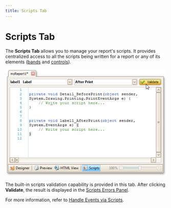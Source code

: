 ```yaml
---
title: Scripts Tab
---
```

# Scripts Tab
The **Scripts Tab** allows you to manage your report's scripts. It provides centralized access to all the scripts being written for a report or any of its elements ([bands](../report-bands.md) and [controls](../report-controls.md)).

![RD_Elements_ScriptsTab](../../../../../images/img11138.png)

The built-in scripts validation capability is provided in this tab. After clicking **Validate**, the result is displayed in the [Scripts Errors Panel](scripts-errors-panel.md).

For more information, refer to [Handle Events via Scripts](../../create-reports/miscellaneous/handle-events-via-scripts.md).
